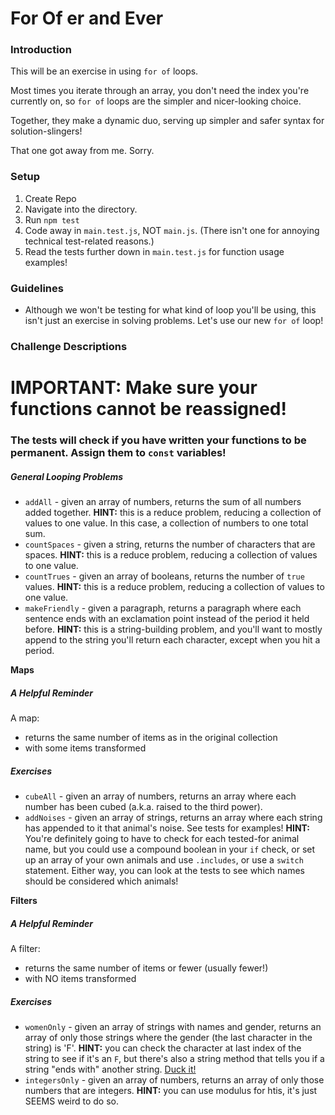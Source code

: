 # For Of er and Ever

### Introduction

This will be an exercise in using `for of` loops.

Most times you iterate through an array, you don't need the index you're currently on, so `for of` loops are the simpler and nicer-looking choice.

Together, they make a dynamic duo, serving up simpler and safer syntax for solution-slingers!

That one got away from me. Sorry.


### Setup

1. Create Repo
2. Navigate into the directory.
3. Run `npm test`
4. Code away in `main.test.js`, NOT `main.js`. (There isn't one for annoying technical test-related reasons.)
5. Read the tests further down in `main.test.js` for function usage examples!


### Guidelines

* Although we won't be testing for what kind of loop you'll be using, this isn't just an exercise in solving problems. Let's use our new `for of` loop!

### Challenge Descriptions

# IMPORTANT: Make sure your functions cannot be reassigned!
### The tests will check if you have written your functions to be permanent. Assign them to `const` variables!

##### General Looping Problems

* `addAll` - given an array of numbers, returns the sum of all numbers added together. **HINT:** this is a reduce problem, reducing a collection of values to one value. In this case, a collection of numbers to one total sum.
* `countSpaces` - given a string, returns the number of characters that are spaces. **HINT:** this is a reduce problem, reducing a collection of values to one value.
* `countTrues` - given an array of booleans, returns the number of `true` values. **HINT:** this is a reduce problem, reducing a collection of values to one value.
* `makeFriendly` - given a paragraph, returns a paragraph where each sentence ends with an exclamation point instead of the period it held before. **HINT:** this is a string-building problem, and you'll want to mostly append to the string you'll return each character, except when you hit a period.


**Maps**

##### A Helpful Reminder

A map:

* returns the same number of items as in the original collection
* with some items transformed

##### Exercises

* `cubeAll` - given an array of numbers, returns an array where each number has been cubed (a.k.a. raised to the third power).
* `addNoises` - given an array of strings, returns an array where each string has appended to it that animal's noise. See tests for examples! **HINT:** You're definitely going to have to check for each tested-for animal name, but you could use a compound boolean in your `if` check, or set up an array of your own animals and use `.includes`, or use a `switch` statement. Either way, you can look at the tests to see which names should be considered which animals!


**Filters**

##### A Helpful Reminder

A filter:

* returns the same number of items or fewer (usually fewer!)
* with NO items transformed

##### Exercises

* `womenOnly` - given an array of strings with names and gender, returns an array of only those strings where the gender (the last character in the string) is 'F'. **HINT:** you can check the character at last index of the string to see if it's an `F`, but there's also a string method that tells you if a string "ends with" another string. [Duck it!](https://duckduckgo.com/)
* `integersOnly` - given an array of numbers, returns an array of only those numbers that are integers. **HINT:** you can use modulus for htis, it's just SEEMS weird to do so.
